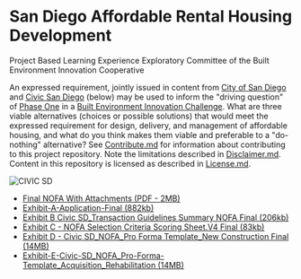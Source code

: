 # San Diego Affordable Rental Housing Development
Project Based Learning Experience Exploratory Committee of the Built Environment Innovation Cooperative

An expressed requirement, jointly issued in content from [City of San Diego](https://www.sandiego.gov/) and [Civic San Diego](http://civicsd.com/) (below) may be used to inform the "driving question" of [Phase One](https://github.com/BEICBIM/BEICPBLChallenge/blob/master/Phase1/TOC.md) in a [Built Environment Innovation Challenge](https://github.com/BEICBIM/BEICPBLChallenge).  What are three viable alternatives (choices or possible solutions) that would meet the expressed requirement for design, delivery, and management of affordable housing, and what do you think makes them viable and preferable to a "do-nothing" alternative? See [Contribute.md](https://github.com/BEICBIM/SDARHD/blob/master/Contribute.md) for information about contributing to this project repository. Note the limitations described in [Disclaimer.md](https://github.com/BEICBIM/SDARHD/blob/master/Disclaimer.md). Content in this repository is licensed as described in [License.md](https://github.com/BEICBIM/SDARHD/blob/master/License.md).

![CIVIC SD](http://civicsd.com/wp-content/uploads/2017/02/News.Release.NOFA_.jpg)

* [Final NOFA With Attachments (PDF - 2MB)](http://civicsd.com/wp-content/uploads/2017/02/Final-NOFA-W-ATTACHMENTS.pdf) 
* [Exhibit-A-Application-Final (882kb)](http://civicsd.com/wp-content/uploads/2017/02/Exhibit-A-Application-Final.docx) 
* [Exhibit B Civic SD_Transaction Guidelines Summary NOFA Final (206kb)](http://civicsd.com/wp-content/uploads/2017/02/Exhibit-B-Civic-SD_Transaction-Guidleines-Summary-NOFA-Final.xlsx) 
* [Exhibit C - NOFA Selection Criteria Scoring Sheet.V4 Final (83kb)](http://civicsd.com/wp-content/uploads/2017/02/Exhibit-C-NOFA-Selection-Criteria-Scoring-Sheet.V4-Final.xls) 
* [Exhibit D - Civic SD_NOFA_Pro Forma Template_New Construction Final (14MB)](http://civicsd.com/wp-content/uploads/2017/02/Exhibit-D-Civic-SD_NOFA_Pro-Forma-Template_New-Construction-Final.xls) 
* [Exhibit-E-Civic-SD_NOFA_Pro-Forma-Template_Acquisition_Rehabilitation (14MB)](http://civicsd.com/wp-content/uploads/2017/02/Exhibit-E-Civic-SD_NOFA_Pro-Forma-Template_Acquisition_Rehabilitation-....xls)

